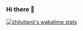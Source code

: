 ### Hi there 👋
[![zhilutianji's wakatime stats](https://github-readme-stats.vercel.app/api/wakatime?username=starNGC2237&layout=compact)](https://github.com/starNGC2237)
